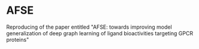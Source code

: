 # AFSE
Reproducing of the paper entitled "AFSE: towards improving model generalization of deep graph learning of ligand bioactivities targeting GPCR proteins"
